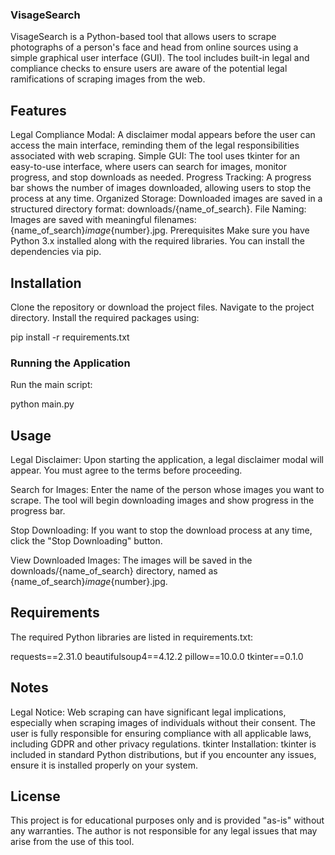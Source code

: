 ### VisageSearch
VisageSearch is a Python-based tool that allows users to scrape photographs of a person's face and head from online sources using a simple graphical user interface (GUI). The tool includes built-in legal and compliance checks to ensure users are aware of the potential legal ramifications of scraping images from the web.

## Features
Legal Compliance Modal: A disclaimer modal appears before the user can access the main interface, reminding them of the legal responsibilities associated with web scraping.
Simple GUI: The tool uses tkinter for an easy-to-use interface, where users can search for images, monitor progress, and stop downloads as needed.
Progress Tracking: A progress bar shows the number of images downloaded, allowing users to stop the process at any time.
Organized Storage: Downloaded images are saved in a structured directory format: downloads/{name_of_search}.
File Naming: Images are saved with meaningful filenames: {name_of_search}_image_{number}.jpg.
Prerequisites
Make sure you have Python 3.x installed along with the required libraries. You can install the dependencies via pip.

## Installation
Clone the repository or download the project files.
Navigate to the project directory.
Install the required packages using:

pip install -r requirements.txt

### Running the Application

Run the main script:

python main.py

## Usage
Legal Disclaimer: Upon starting the application, a legal disclaimer modal will appear. You must agree to the terms before proceeding.

Search for Images: Enter the name of the person whose images you want to scrape. The tool will begin downloading images and show progress in the progress bar.

Stop Downloading: If you want to stop the download process at any time, click the "Stop Downloading" button.

View Downloaded Images: The images will be saved in the downloads/{name_of_search} directory, named as {name_of_search}_image_{number}.jpg.

## Requirements
The required Python libraries are listed in requirements.txt:

requests==2.31.0
beautifulsoup4==4.12.2
pillow==10.0.0
tkinter==0.1.0

## Notes
Legal Notice: Web scraping can have significant legal implications, especially when scraping images of individuals without their consent. The user is fully responsible for ensuring compliance with all applicable laws, including GDPR and other privacy regulations.
tkinter Installation: tkinter is included in standard Python distributions, but if you encounter any issues, ensure it is installed properly on your system.
## License
This project is for educational purposes only and is provided "as-is" without any warranties. The author is not responsible for any legal issues that may arise from the use of this tool.